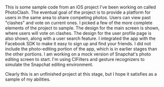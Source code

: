 This is some sample code from an iOS project I've been working on called PhotoClash.
The eventual goal of the project is to provide a platform for users in the same area to share competing photos.
Users can view past "clashes" and vote on current ones.
I picked a few of the more complete elements of the project to sample.
The design for the main screen is shown, where users will vote on clashes.
The design for the user profile page is also shown, along with a user search feature.
I integrated the app with the Facebook SDK to make it easy to sign up and find your friends.
I did not include the photo-editing portion of the app, which is in earlier stages than the other portions.
I am working on a mock version of Snapchat's photo editing screen to start.
I'm using CIFilters and gesture recognizers to simulate the Snapchat editing environment.

Clearly this is an unfinished project at this stage, but I hope it satisfies as a sample of my abilities.
